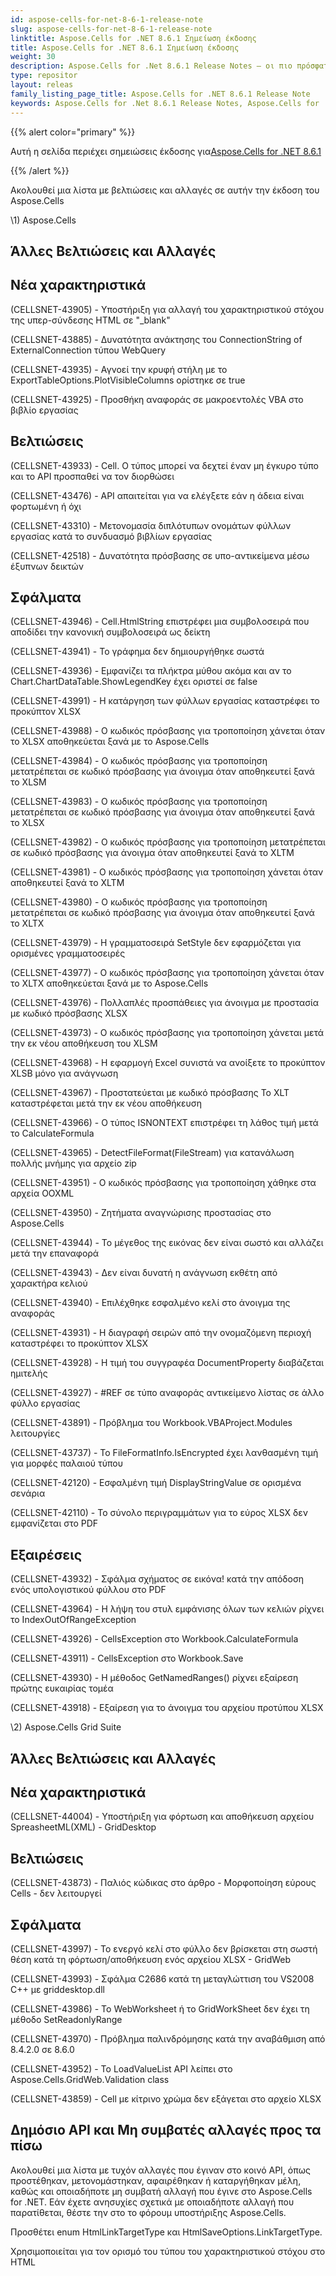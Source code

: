 ```yaml
---
id: aspose-cells-for-net-8-6-1-release-note
slug: aspose-cells-for-net-8-6-1-release-note
linktitle: Aspose.Cells for .NET 8.6.1 Σημείωση έκδοσης
title: Aspose.Cells for .NET 8.6.1 Σημείωση έκδοσης
weight: 30
description: Aspose.Cells for .Net 8.6.1 Release Notes – οι πιο πρόσφατες βελτιώσεις, νέες δυνατότητες και επιδιορθώσεις
type: repositor
layout: releas
family_listing_page_title: Aspose.Cells for .NET 8.6.1 Release Note
keywords: Aspose.Cells for .Net 8.6.1 Release Notes, Aspose.Cells for .Net 8.6.1 updates and fixe
---
```

{{% alert color="primary" %}} 

 Αυτή η σελίδα περιέχει σημειώσεις έκδοσης για[Aspose.Cells for .NET 8.6.1](https://releases.aspose.com/cells/net/new-releases/aspose.cells-for-.net-8.6.1/)

{{% /alert %}} 

 Ακολουθεί μια λίστα με βελτιώσεις και αλλαγές σε αυτήν την έκδοση του Aspose.Cells



\1) Aspose.Cells 


##  **Άλλες Βελτιώσεις και Αλλαγές**

##  **Νέα χαρακτηριστικά**


 (CELLSNET-43905) - Υποστήριξη για αλλαγή του χαρακτηριστικού στόχου της υπερ-σύνδεσης HTML σε "_blank"

 (CELLSNET-43885) - Δυνατότητα ανάκτησης του ConnectionString of ExternalConnection τύπου WebQuery

 (CELLSNET-43935) - Αγνοεί την κρυφή στήλη με το ExportTableOptions.PlotVisibleColumns ορίστηκε σε true

 (CELLSNET-43925) - Προσθήκη αναφοράς σε μακροεντολές VBA στο βιβλίο εργασίας


##  **Βελτιώσεις**


 (CELLSNET-43933) - Cell. Ο τύπος μπορεί να δεχτεί έναν μη έγκυρο τύπο και το API προσπαθεί να τον διορθώσει

 (CELLSNET-43476) - API απαιτείται για να ελέγξετε εάν η άδεια είναι φορτωμένη ή όχι

 (CELLSNET-43310) - Μετονομασία διπλότυπων ονομάτων φύλλων εργασίας κατά το συνδυασμό βιβλίων εργασίας

 (CELLSNET-42518) - Δυνατότητα πρόσβασης σε υπο-αντικείμενα μέσω έξυπνων δεικτών


##  **Σφάλματα**


(CELLSNET-43946) - Cell.HtmlString επιστρέφει μια συμβολοσειρά που αποδίδει την κανονική συμβολοσειρά ως δείκτη

 (CELLSNET-43941) - Το γράφημα δεν δημιουργήθηκε σωστά

 (CELLSNET-43936) - Εμφανίζει τα πλήκτρα μύθου ακόμα και αν το Chart.ChartDataTable.ShowLegendKey έχει οριστεί σε false

 (CELLSNET-43991) - Η κατάργηση των φύλλων εργασίας καταστρέφει το προκύπτον XLSX

 (CELLSNET-43988) - Ο κωδικός πρόσβασης για τροποποίηση χάνεται όταν το XLSX αποθηκεύεται ξανά με το Aspose.Cells

 (CELLSNET-43984) - Ο κωδικός πρόσβασης για τροποποίηση μετατρέπεται σε κωδικό πρόσβασης για άνοιγμα όταν αποθηκευτεί ξανά το XLSM

 (CELLSNET-43983) - Ο κωδικός πρόσβασης για τροποποίηση μετατρέπεται σε κωδικό πρόσβασης για άνοιγμα όταν αποθηκευτεί ξανά το XLSX

 (CELLSNET-43982) - Ο κωδικός πρόσβασης για τροποποίηση μετατρέπεται σε κωδικό πρόσβασης για άνοιγμα όταν αποθηκευτεί ξανά το XLTM

 (CELLSNET-43981) - Ο κωδικός πρόσβασης για τροποποίηση χάνεται όταν αποθηκευτεί ξανά το XLTM

 (CELLSNET-43980) - Ο κωδικός πρόσβασης για τροποποίηση μετατρέπεται σε κωδικό πρόσβασης για άνοιγμα όταν αποθηκευτεί ξανά το XLTX

 (CELLSNET-43979) - Η γραμματοσειρά SetStyle δεν εφαρμόζεται για ορισμένες γραμματοσειρές

(CELLSNET-43977) - Ο κωδικός πρόσβασης για τροποποίηση χάνεται όταν το XLTX αποθηκεύεται ξανά με το Aspose.Cells

 (CELLSNET-43976) - Πολλαπλές προσπάθειες για άνοιγμα με προστασία με κωδικό πρόσβασης XLSX

 (CELLSNET-43973) - Ο κωδικός πρόσβασης για τροποποίηση χάνεται μετά την εκ νέου αποθήκευση του XLSM

 (CELLSNET-43968) - Η εφαρμογή Excel συνιστά να ανοίξετε το προκύπτον XLSB μόνο για ανάγνωση

 (CELLSNET-43967) - Προστατεύεται με κωδικό πρόσβασης Το XLT καταστρέφεται μετά την εκ νέου αποθήκευση

 (CELLSNET-43966) - Ο τύπος ISNONTEXT επιστρέφει τη λάθος τιμή μετά το CalculateFormula

 (CELLSNET-43965) - DetectFileFormat(FileStream) για κατανάλωση πολλής μνήμης για αρχείο zip

 (CELLSNET-43951) - Ο κωδικός πρόσβασης για τροποποίηση χάθηκε στα αρχεία OOXML

 (CELLSNET-43950) - Ζητήματα αναγνώρισης προστασίας στο Aspose.Cells

 (CELLSNET-43944) - Το μέγεθος της εικόνας δεν είναι σωστό και αλλάζει μετά την επαναφορά

 (CELLSNET-43943) - Δεν είναι δυνατή η ανάγνωση εκθέτη από χαρακτήρα κελιού

 (CELLSNET-43940) - Επιλέχθηκε εσφαλμένο κελί στο άνοιγμα της αναφοράς

(CELLSNET-43931) - Η διαγραφή σειρών από την ονομαζόμενη περιοχή καταστρέφει το προκύπτον XLSX

 (CELLSNET-43928) - Η τιμή του συγγραφέα DocumentProperty διαβάζεται ημιτελής

 (CELLSNET-43927) - #REF σε τύπο αναφοράς αντικείμενο λίστας σε άλλο φύλλο εργασίας

 (CELLSNET-43891) - Πρόβλημα του Workbook.VBAProject.Modules λειτουργίες

 (CELLSNET-43737) - Το FileFormatInfo.IsEncrypted έχει λανθασμένη τιμή για μορφές παλαιού τύπου

 (CELLSNET-42120) - Εσφαλμένη τιμή DisplayStringValue σε ορισμένα σενάρια

 (CELLSNET-42110) - Το σύνολο περιγραμμάτων για το εύρος XLSX δεν εμφανίζεται στο PDF


##  **Εξαιρέσεις**


 (CELLSNET-43932) - Σφάλμα σχήματος σε εικόνα! κατά την απόδοση ενός υπολογιστικού φύλλου στο PDF

 (CELLSNET-43964) - Η λήψη του στυλ εμφάνισης όλων των κελιών ρίχνει το IndexOutOfRangeException

 (CELLSNET-43926) - CellsException στο Workbook.CalculateFormula

 (CELLSNET-43911) - CellsException στο Workbook.Save

 (CELLSNET-43930) - Η μέθοδος GetNamedRanges() ρίχνει εξαίρεση πρώτης ευκαιρίας τομέα

(CELLSNET-43918) - Εξαίρεση για το άνοιγμα του αρχείου προτύπου XLSX



 \2) Aspose.Cells Grid Suite


##  **Άλλες Βελτιώσεις και Αλλαγές**

##  **Νέα χαρακτηριστικά**


 (CELLSNET-44004) - Υποστήριξη για φόρτωση και αποθήκευση αρχείου SpreasheetML(XML) - GridDesktop


##  **Βελτιώσεις**


 (CELLSNET-43873) - Παλιός κώδικας στο άρθρο - Μορφοποίηση εύρους Cells - δεν λειτουργεί


##  **Σφάλματα**


 (CELLSNET-43997) - Το ενεργό κελί στο φύλλο δεν βρίσκεται στη σωστή θέση κατά τη φόρτωση/αποθήκευση ενός αρχείου XLSX - GridWeb

 (CELLSNET-43993) - Σφάλμα C2686 κατά τη μεταγλώττιση του VS2008 C++ με griddesktop.dll

 (CELLSNET-43986) - Το WebWorksheet ή το GridWorkSheet δεν έχει τη μέθοδο SetReadonlyRange

 (CELLSNET-43970) - Πρόβλημα παλινδρόμησης κατά την αναβάθμιση από 8.4.2.0 σε 8.6.0

 (CELLSNET-43952) - Το LoadValueList API λείπει στο Aspose.Cells.GridWeb.Validation class

 (CELLSNET-43859) - Cell με κίτρινο χρώμα δεν εξάγεται στο αρχείο XLSX


##  **Δημόσιο API και Μη συμβατές αλλαγές προς τα πίσω**


 Ακολουθεί μια λίστα με τυχόν αλλαγές που έγιναν στο κοινό API, όπως προστέθηκαν, μετονομάστηκαν, αφαιρέθηκαν ή καταργήθηκαν μέλη, καθώς και οποιαδήποτε μη συμβατή αλλαγή που έγινε στο Aspose.Cells for .NET. Εάν έχετε ανησυχίες σχετικά με οποιαδήποτε αλλαγή που παρατίθεται, θέστε την στο το φόρουμ υποστήριξης Aspose.Cells.



 Προσθέτει enum HtmlLinkTargetType και HtmlSaveOptions.LinkTargetType.

 Χρησιμοποιείται για τον ορισμό του τύπου του χαρακτηριστικού στόχου στο HTML
